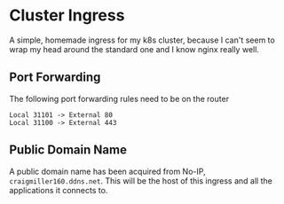 # Cluster Ingress

A simple, homemade ingress for my k8s cluster, because I can't seem to wrap my head around the standard one and I know nginx really well.

## Port Forwarding

The following port forwarding rules need to be on the router

```
Local 31101 -> External 80
Local 31100 -> External 443
```

## Public Domain Name

A public domain name has been acquired from No-IP, `craigmiller160.ddns.net`. This will be the host of this ingress and all the applications it connects to.